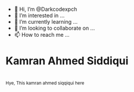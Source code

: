- 👋 Hi, I’m @Darkcodexpch
- 👀 I’m interested in ...
- 🌱 I’m currently learning ...
- 💞️ I’m looking to collaborate on ...
- 📫 How to reach me ...
<h1>Kamran Ahmed Siddiqui</h1></br>
<small>Hye, This kamran ahmed siqqiqui here</small>
<!---
Darkcodexpch/Darkcodexpch is a ✨ special ✨ repository because its `README.md` (this file) appears on your GitHub profile.
You can click the Preview link to take a look at your changes.
--->
